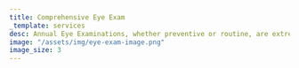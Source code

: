 ```yaml
---
title: Comprehensive Eye Exam
_template: services
desc: Annual Eye Examinations, whether preventive or routine, are extremely important in maintaining good eye health. Whether you are having eye problems or just need a check-up, everyone on our team is here for you
image: "/assets/img/eye-exam-image.png"
image_size: 3
---
```






